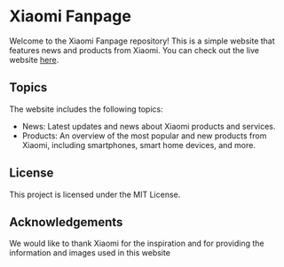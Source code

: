 # Xiaomi Fanpage
Welcome to the Xiaomi Fanpage repository! This is a simple website that features news and products from Xiaomi. You can check out the live website [here](https://abelarismendy.github.io/mi-fanpage).

## Topics
The website includes the following topics:

- News: Latest updates and news about Xiaomi products and services.
- Products: An overview of the most popular and new products from Xiaomi, including smartphones, smart home devices, and more.
## License
This project is licensed under the MIT License.


## Acknowledgements
We would like to thank Xiaomi for the inspiration and for providing the information and images used in this website
